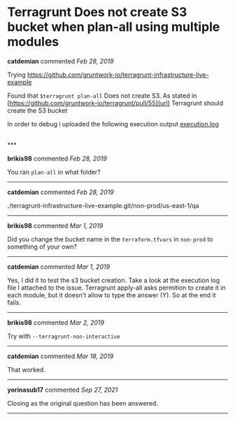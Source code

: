 # Terragrunt Does not create S3 bucket when plan-all using multiple modules

**catdemian** commented *Feb 28, 2019*

Trying https://github.com/gruntwork-io/terragrunt-infrastructure-live-example

Found that 
`$terragrunt plan-all` 
Does not create S3.  As stated in [https://github.com/gruntwork-io/terragrunt/pull/55](url) Terragrunt should create the S3 bucket

In order to debug i uploaded the following execution output
[execution.log](https://github.com/gruntwork-io/terragrunt/files/2914603/execution.log)

<br />
***


**brikis98** commented *Feb 28, 2019*

You ran `plan-all` in what folder?
***

**catdemian** commented *Feb 28, 2019*

./terragrunt-infrastructure-live-example.git/non-prod/us-east-1/qa
***

**brikis98** commented *Mar 1, 2019*

Did you change the bucket name in the `terraform.tfvars` in `non-prod` to something of your own?
***

**catdemian** commented *Mar 1, 2019*

Yes, I did it to test the s3 bucket creation. Take a look at the execution log file I attached to the issue. Terragrunt apply-all asks permition to create it in each module, but it doesn't allow to type the answer (Y). So at the end it fails. 
***

**brikis98** commented *Mar 2, 2019*

Try with `--terragrunt-non-interactive`
***

**catdemian** commented *Mar 18, 2019*

That worked. 
***

**yorinasub17** commented *Sep 27, 2021*

Closing as the original question has been answered.
***


